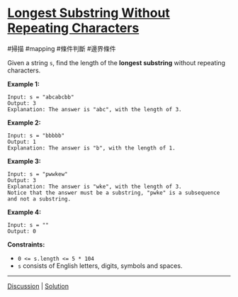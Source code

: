 # [Longest Substring Without Repeating Characters](https://leetcode.com/problems/longest-substring-without-repeating-characters/description/ "https://leetcode.com/problems/longest-substring-without-repeating-characters/description/")

#掃描 
#mapping
#條件判斷
#邊界條件

Given a string `s`, find the length of the **longest substring** without repeating characters.

**Example 1:**

```
Input: s = "abcabcbb"
Output: 3
Explanation: The answer is "abc", with the length of 3.
```

**Example 2:**

```
Input: s = "bbbbb"
Output: 1
Explanation: The answer is "b", with the length of 1.
```

**Example 3:**

```
Input: s = "pwwkew"
Output: 3
Explanation: The answer is "wke", with the length of 3.
Notice that the answer must be a substring, "pwke" is a subsequence and not a substring.
```

**Example 4:**

```
Input: s = ""
Output: 0
```

**Constraints:**

-   `0 <= s.length <= 5 * 104`
-   `s` consists of English letters, digits, symbols and spaces.

---

[Discussion](https://leetcode.com/problems/longest-substring-without-repeating-characters/discuss/?currentPage=1&orderBy=most_votes&query= "https://leetcode.com/problems/longest-substring-without-repeating-characters/discuss/?currentPage=1&orderBy=most_votes&query=") | [Solution](https://leetcode.com/problems/longest-substring-without-repeating-characters/solution/ "https://leetcode.com/problems/longest-substring-without-repeating-characters/solution/")